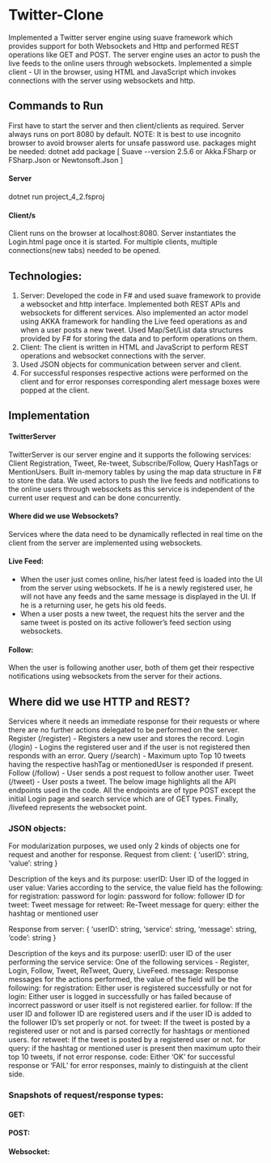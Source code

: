 # Twitter-Clone
Implemented a Twitter server engine using suave framework which provides support for both Websockets and Http and performed REST operations like GET and POST. The server engine uses an actor to push the live feeds to the online users through websockets. Implemented a simple client - UI in the browser, using HTML and JavaScript which invokes connections with the server using websockets and http.

## Commands to Run ##
First have to start the server and then client/clients as required. Server always runs on port 8080 by default. 
NOTE: ​It is best to use incognito browser to avoid browser alerts for unsafe password use.
packages might be needed: dotnet add package [ Suave --version 2.5.6 or Akka.FSharp or FSharp.Json or Newtonsoft.Json ]

#### Server ####
dotnet run project_4_2.fsproj
#### Client/s ####
Client runs on the browser at localhost:8080. Server instantiates the Login.html page once it is started. For multiple clients, multiple connections(new tabs) needed to be opened.

## Technologies: ## 
1. ​Server: ​Developed the code in F# and used suave framework to provide a ​websocket and ​http interface. Implemented both REST APIs and websockets for different services. Also implemented an actor model using AKKA framework for handling the Live feed operations as and when a user posts a new tweet. Used Map/Set/List data structures provided by F# for storing the data and to perform operations on them.
2. ​Client: The client is written in HTML and JavaScript to perform ​REST operations and websocket connections with the server.
3. Used ​JSON​ objects for communication between server and client.
4. For ​successful responses respective actions were performed on the client and for ​error responses corresponding alert message boxes were popped at the client.

## Implementation ## 
#### TwitterServer #### 
TwitterServer is our server engine and it supports the following services: ​Client Registration, Tweet, Re-tweet, Subscribe/Follow, Query HashTags or MentionUsers.​ Built in-memory tables by using the map data structure in F# to store the data. We used actors to push the live feeds and notifications to the online users through websockets as this service is independent of the current user request and can be done concurrently.
#### Where did we use Websockets? #### 
Services where the data need to be dynamically reflected in real time on the client from the server are implemented using websockets.
#### Live Feed: #### 
- When the user just comes online, his/her latest feed is loaded into the UI from the server using websockets.
If he is a newly registered user, he will not have any feeds and the same message is displayed in the UI. If he is a returning user, he gets his old feeds.
- When a user posts a new tweet, the request hits the server and the same tweet is posted on its active follower’s feed section using websockets.
#### Follow: #### 
When the user is following another user, both of them get their respective notifications using websockets from the server for their actions.

## Where did we use HTTP and REST? ## 
Services where it needs an immediate response for their requests or where there are no further actions delegated to be performed on the server.
Register (/register) - Registers a new user and stores the record.
Login (/login) - Logins the registered user and if the user is not registered then responds with an error.
Query (/search) - Maximum upto Top 10 tweets having the respective hashTag or mentionedUser is responded if present.
Follow (/follow) - User sends a post request to follow another user.
Tweet (/tweet) - User posts a tweet.
The below image highlights all the API endpoints used in the code. All the endpoints are of type POST except the initial Login page and search service which are of GET types. Finally, /livefeed represents the websocket point.
 
### JSON objects: ### 
For modularization purposes, we used only 2 kinds of objects one for request and another for response.
​Request​ from client:
{
  ‘userID’: string,
  ‘value’: string 
}

Description of the keys and its purpose:
userID: User ID of the logged in user
value: Varies according to the service, the value field has the following:
for registration: password
for login: password
for follow: follower ID
for tweet: Tweet message
for retweet: Re-Tweet message
for query: either the hashtag or mentioned user
  
​Response​ from server: 
{
  ‘userID’: string, 
  ‘service’: string, 
  ‘message’: string, 
  ‘code’: string
}

Description of the keys and its purpose:
userID: user ID of the user performing the service
service: One of the following services - Register, Login, Follow, Tweet, ReTweet, Query, LiveFeed. 
message: Response messages for the actions performed, the value of the field will be the following:
  for registration: Either user is registered successfully or not
  for login: Either user is logged in successfully or has failed because of incorrect password or user itself is not registered earlier.
  for follow: If the user ID and follower ID are registered users and if the user ID is added to the follower ID’s set properly or not.
  for tweet: If the tweet is posted by a registered user or not and is parsed correctly for hashtags or mentioned users.
  for retweet: If the tweet is posted by a registered user or not.
  for query: if the hashtag or mentioned user is present then maximum upto their top 10 tweets, if not error response.
code: Either ‘OK’ for successful response or ‘FAIL’ for error responses, mainly to distinguish at the client side.

### Snapshots of request/response types: ### 
#### GET: ####
   
#### POST: ####

#### Websocket: ####
 
